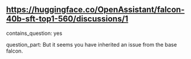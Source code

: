 ## https://huggingface.co/OpenAssistant/falcon-40b-sft-top1-560/discussions/1

contains_question: yes

question_part: But it seems you have inherited an issue from the base falcon.